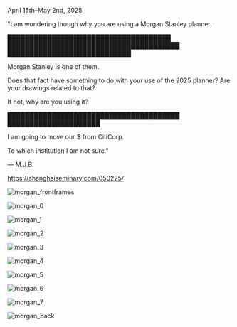 April 15th⁠–May 2nd, 2025

"I am wondering though why you are using a Morgan Stanley planner.

█████████████████████████████████████ ███████████████████████████████████████ ████████████████████████████

Morgan Stanley is one of them.

Does that fact have something to do with your use of the 2025 planner? Are your drawings related to that?

If not, why are you using it?

███████████████████████████████████████ █████████████████████

 I am going to move our $ from CitiCorp.

To which institution I am not sure."

— M.J.B.

https://shanghaiseminary.com/050225/

![morgan_frontframes](../../images/drawing/derivatives/morgan_front.jpg)

![morgan_0](../../images/drawing/derivatives/morgan_0.jpg)

![morgan_1](../../images/drawing/derivatives/morgan_1.jpg)

![morgan_2](../../images/drawing/derivatives/morgan_2.jpg)

![morgan_3](../../images/drawing/derivatives/morgan_3.jpg)

![morgan_4](../../images/drawing/derivatives/morgan_4.jpg)

![morgan_5](../../images/drawing/derivatives/morgan_5.jpg)

![morgan_6](../../images/drawing/derivatives/morgan_6.jpg)

![morgan_7](../../images/drawing/derivatives/morgan_7.jpg)

![morgan_back](../../images/drawing/derivatives/morgan_back.jpg)
